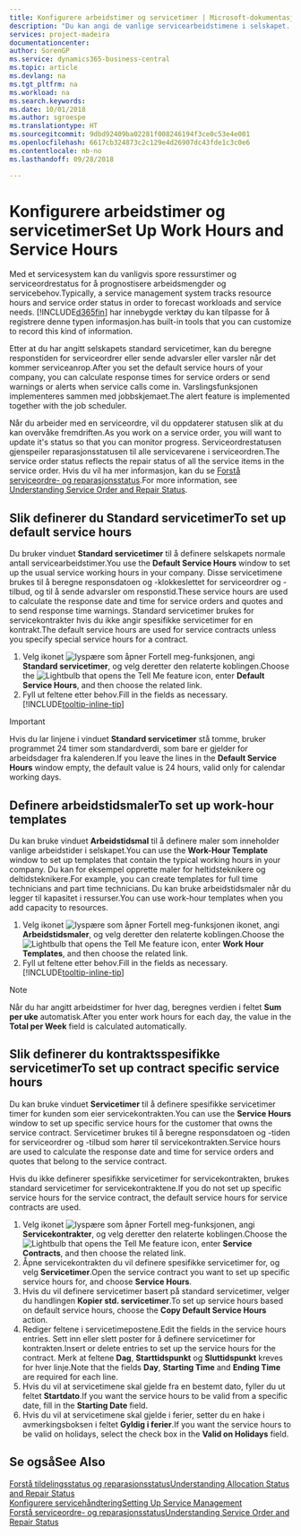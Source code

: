 ```yaml
---
title: Konfigurere arbeidstimer og servicetimer | Microsoft-dokumentasjon
description: "Du kan angi de vanlige servicearbeidstimene i selskapet. Disse servicetimene brukes til å beregne responsdatoen og -klokkeslettet for serviceordrer og -tilbud, og til å sende advarsler om responstid."
services: project-madeira
documentationcenter: 
author: SorenGP
ms.service: dynamics365-business-central
ms.topic: article
ms.devlang: na
ms.tgt_pltfrm: na
ms.workload: na
ms.search.keywords: 
ms.date: 10/01/2018
ms.author: sgroespe
ms.translationtype: HT
ms.sourcegitcommit: 9dbd92409ba02281f008246194f3ce0c53e4e001
ms.openlocfilehash: 6617cb324873c2c129e4d26907dc43fde1c3c0e6
ms.contentlocale: nb-no
ms.lasthandoff: 09/28/2018

---
```

# <a name="set-up-work-hours-and-service-hours"></a><span data-ttu-id="566c4-104">Konfigurere arbeidstimer og servicetimer</span><span class="sxs-lookup"><span data-stu-id="566c4-104">Set Up Work Hours and Service Hours</span></span>
<span data-ttu-id="566c4-105">Med et servicesystem kan du vanligvis spore ressurstimer og serviceordrestatus for å prognostisere arbeidsmengder og servicebehov.</span><span class="sxs-lookup"><span data-stu-id="566c4-105">Typically, a service management system tracks resource hours and service order status in order to forecast workloads and service needs.</span></span> [!INCLUDE[d365fin](includes/d365fin_md.md)] <span data-ttu-id="566c4-106">har innebygde verktøy du kan tilpasse for å registrere denne typen informasjon.</span><span class="sxs-lookup"><span data-stu-id="566c4-106">has built-in tools that you can customize to record this kind of information.</span></span>  
  
<span data-ttu-id="566c4-107">Etter at du har angitt selskapets standard servicetimer, kan du beregne responstiden for serviceordrer eller sende advarsler eller varsler når det kommer serviceanrop.</span><span class="sxs-lookup"><span data-stu-id="566c4-107">After you set the default service hours of your company, you can calculate response times for service orders or send warnings or alerts when service calls come in.</span></span> <span data-ttu-id="566c4-108">Varslingsfunksjonen implementeres sammen med jobbskjemaet.</span><span class="sxs-lookup"><span data-stu-id="566c4-108">The alert feature is implemented together with the job scheduler.</span></span>   
  
<span data-ttu-id="566c4-109">Når du arbeider med en serviceordre, vil du oppdaterer statusen slik at du kan overvåke fremdriften.</span><span class="sxs-lookup"><span data-stu-id="566c4-109">As you work on a service order, you will want to update it's status so that you can monitor progress.</span></span> <span data-ttu-id="566c4-110">Serviceordrestatusen gjenspeiler reparasjonsstatusen til alle servicevarene i serviceordren.</span><span class="sxs-lookup"><span data-stu-id="566c4-110">The service order status reflects the repair status of all the service items in the service order.</span></span> <span data-ttu-id="566c4-111">Hvis du vil ha mer informasjon, kan du se [Forstå serviceordre- og reparasjonsstatus](service-order-repair-status.md).</span><span class="sxs-lookup"><span data-stu-id="566c4-111">For more information, see [Understanding Service Order and Repair Status](service-order-repair-status.md).</span></span> 

## <a name="to-set-up-default-service-hours"></a><span data-ttu-id="566c4-112">Slik definerer du Standard servicetimer</span><span class="sxs-lookup"><span data-stu-id="566c4-112">To set up default service hours</span></span>  
<span data-ttu-id="566c4-113">Du bruker vinduet **Standard servicetimer** til å definere selskapets normale antall servicearbeidstimer.</span><span class="sxs-lookup"><span data-stu-id="566c4-113">You use the **Default Service Hours** window to set up the usual service working hours in your company.</span></span> <span data-ttu-id="566c4-114">Disse servicetimene brukes til å beregne responsdatoen og -klokkeslettet for serviceordrer og -tilbud, og til å sende advarsler om responstid.</span><span class="sxs-lookup"><span data-stu-id="566c4-114">These service hours are used to calculate the response date and time for service orders and quotes and to send response time warnings.</span></span> <span data-ttu-id="566c4-115">Standard servicetimer brukes for servicekontrakter hvis du ikke angir spesifikke servicetimer for en kontrakt.</span><span class="sxs-lookup"><span data-stu-id="566c4-115">The default service hours are used for service contracts unless you specify special service hours for a contract.</span></span>  
  
1. <span data-ttu-id="566c4-116">Velg ikonet ![lyspære som åpner Fortell meg-funksjonen](media/ui-search/search_small.png "Fortell hva du vil gjøre"), angi **Standard servicetimer**, og velg deretter den relaterte koblingen.</span><span class="sxs-lookup"><span data-stu-id="566c4-116">Choose the ![Lightbulb that opens the Tell Me feature](media/ui-search/search_small.png "Tell me what you want to do") icon, enter **Default Service Hours**, and then choose the related link.</span></span>  
2. <span data-ttu-id="566c4-117">Fyll ut feltene etter behov.</span><span class="sxs-lookup"><span data-stu-id="566c4-117">Fill in the fields as necessary.</span></span> [!INCLUDE[tooltip-inline-tip](includes/tooltip-inline-tip_md.md)]  
  
> [!IMPORTANT]  
>  <span data-ttu-id="566c4-118">Hvis du lar linjene i vinduet **Standard servicetimer** stå tomme, bruker programmet 24 timer som standardverdi, som bare er gjelder for arbeidsdager fra kalenderen.</span><span class="sxs-lookup"><span data-stu-id="566c4-118">If you leave the lines in the **Default Service Hours** window empty, the default value is 24 hours, valid only for calendar working days.</span></span>  
  
## <a name="to-set-up-work-hour-templates"></a><span data-ttu-id="566c4-119">Definere arbeidstidsmaler</span><span class="sxs-lookup"><span data-stu-id="566c4-119">To set up work-hour templates</span></span>
<span data-ttu-id="566c4-120">Du kan bruke vinduet **Arbeidstidsmal** til å definere maler som inneholder vanlige arbeidstider i selskapet.</span><span class="sxs-lookup"><span data-stu-id="566c4-120">You can use the **Work-Hour Template** window to set up templates that contain the typical working hours in your company.</span></span> <span data-ttu-id="566c4-121">Du kan for eksempel opprette maler for heltidsteknikere og deltidsteknikere.</span><span class="sxs-lookup"><span data-stu-id="566c4-121">For example, you can create templates for full time technicians and part time technicians.</span></span> <span data-ttu-id="566c4-122">Du kan bruke arbeidstidsmaler når du legger til kapasitet i ressurser.</span><span class="sxs-lookup"><span data-stu-id="566c4-122">You can use work-hour templates when you add capacity to resources.</span></span>  
  
1. <span data-ttu-id="566c4-123">Velg ikonet ![lyspære som åpner Fortell meg-funksjonen](media/ui-search/search_small.png "Fortell hva du vil gjøre") ikonet, angi **Arbeidstidsmaler**, og velg deretter den relaterte koblingen.</span><span class="sxs-lookup"><span data-stu-id="566c4-123">Choose the ![Lightbulb that opens the Tell Me feature](media/ui-search/search_small.png "Tell me what you want to do") icon, enter **Work Hour Templates**, and then choose the related link.</span></span>  
2. <span data-ttu-id="566c4-124">Fyll ut feltene etter behov.</span><span class="sxs-lookup"><span data-stu-id="566c4-124">Fill in the fields as necessary.</span></span> [!INCLUDE[tooltip-inline-tip](includes/tooltip-inline-tip_md.md)]  
  
> [!Note]
> <span data-ttu-id="566c4-125">Når du har angitt arbeidstimer for hver dag, beregnes verdien i feltet **Sum per uke** automatisk.</span><span class="sxs-lookup"><span data-stu-id="566c4-125">After you enter work hours for each day, the value in the **Total per Week** field is calculated automatically.</span></span>  

## <a name="to-set-up-contract-specific-service-hours"></a><span data-ttu-id="566c4-126">Slik definerer du kontraktsspesifikke servicetimer</span><span class="sxs-lookup"><span data-stu-id="566c4-126">To set up contract specific service hours</span></span>  
<span data-ttu-id="566c4-127">Du kan bruke vinduet **Servicetimer** til å definere spesifikke servicetimer timer for kunden som eier servicekontrakten.</span><span class="sxs-lookup"><span data-stu-id="566c4-127">You can use the **Service Hours** window to set up specific service hours for the customer that owns the service contract.</span></span> <span data-ttu-id="566c4-128">Servicetimer brukes til å beregne responsdatoen og -tiden for serviceordrer og -tilbud som hører til servicekontrakten.</span><span class="sxs-lookup"><span data-stu-id="566c4-128">Service hours are used to calculate the response date and time for service orders and quotes that belong to the service contract.</span></span>  
  
<span data-ttu-id="566c4-129">Hvis du ikke definerer spesifikke servicetimer for servicekontrakten, brukes standard servicetimer for servicekontraktene.</span><span class="sxs-lookup"><span data-stu-id="566c4-129">If you do not set up specific service hours for the service contract, the default service hours for service contracts are used.</span></span>  
  
1. <span data-ttu-id="566c4-130">Velg ikonet ![lyspære som åpner Fortell meg-funksjonen](media/ui-search/search_small.png "Fortell hva du vil gjøre"), angi **Servicekontrakter**, og velg deretter den relaterte koblingen.</span><span class="sxs-lookup"><span data-stu-id="566c4-130">Choose the ![Lightbulb that opens the Tell Me feature](media/ui-search/search_small.png "Tell me what you want to do") icon, enter **Service Contracts**, and then choose the related link.</span></span>  
2. <span data-ttu-id="566c4-131">Åpne servicekontrakten du vil definere spesifikke servicetimer for, og velg **Servicetimer**.</span><span class="sxs-lookup"><span data-stu-id="566c4-131">Open the service contract you want to set up specific service hours for, and choose **Service Hours**.</span></span>  
4. <span data-ttu-id="566c4-132">Hvis du vil definere servicetimer basert på standard servicetimer, velger du handlingen **Kopier std. servicetimer**.</span><span class="sxs-lookup"><span data-stu-id="566c4-132">To set up service hours based on default service hours, choose the **Copy Default Service Hours** action.</span></span>  
5. <span data-ttu-id="566c4-133">Rediger feltene i servicetimepostene.</span><span class="sxs-lookup"><span data-stu-id="566c4-133">Edit the fields in the service hours entries.</span></span> <span data-ttu-id="566c4-134">Sett inn eller slett poster for å definere servicetimer for kontrakten.</span><span class="sxs-lookup"><span data-stu-id="566c4-134">Insert or delete entries to set up the service hours for the contract.</span></span> <span data-ttu-id="566c4-135">Merk at feltene **Dag**, **Starttidspunkt** og **Sluttidspunkt** kreves for hver linje.</span><span class="sxs-lookup"><span data-stu-id="566c4-135">Note that the fields **Day**, **Starting Time** and **Ending Time** are required for each line.</span></span>  
6. <span data-ttu-id="566c4-136">Hvis du vil at servicetimene skal gjelde fra en bestemt dato, fyller du ut feltet **Startdato**.</span><span class="sxs-lookup"><span data-stu-id="566c4-136">If you want the service hours to be valid from a specific date, fill in the **Starting Date** field.</span></span>  
7. <span data-ttu-id="566c4-137">Hvis du vil at servicetimene skal gjelde i ferier, setter du en hake i avmerkingsboksen i feltet **Gyldig i ferier**.</span><span class="sxs-lookup"><span data-stu-id="566c4-137">If you want the service hours to be valid on holidays, select the check box in the **Valid on Holidays** field.</span></span>  

## <a name="see-also"></a><span data-ttu-id="566c4-138">Se også</span><span class="sxs-lookup"><span data-stu-id="566c4-138">See Also</span></span>  
[<span data-ttu-id="566c4-139">Forstå tildelingsstatus og reparasjonsstatus</span><span class="sxs-lookup"><span data-stu-id="566c4-139">Understanding Allocation Status and Repair Status</span></span>](service-allocation-status-and-repair-status.md)  
[<span data-ttu-id="566c4-140">Konfigurere servicehåndtering</span><span class="sxs-lookup"><span data-stu-id="566c4-140">Setting Up Service Management</span></span>](service-setup-service.md)  
[<span data-ttu-id="566c4-141">Forstå serviceordre- og reparasjonsstatus</span><span class="sxs-lookup"><span data-stu-id="566c4-141">Understanding Service Order and Repair Status</span></span>](service-order-repair-status.md)  


